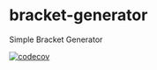 # bracket-generator
Simple Bracket Generator

[![codecov](https://codecov.io/gh/AvantaR/bracket-generator/branch/main/graph/badge.svg?token=PADMJWGQCK)](https://codecov.io/gh/AvantaR/bracket-generator)
